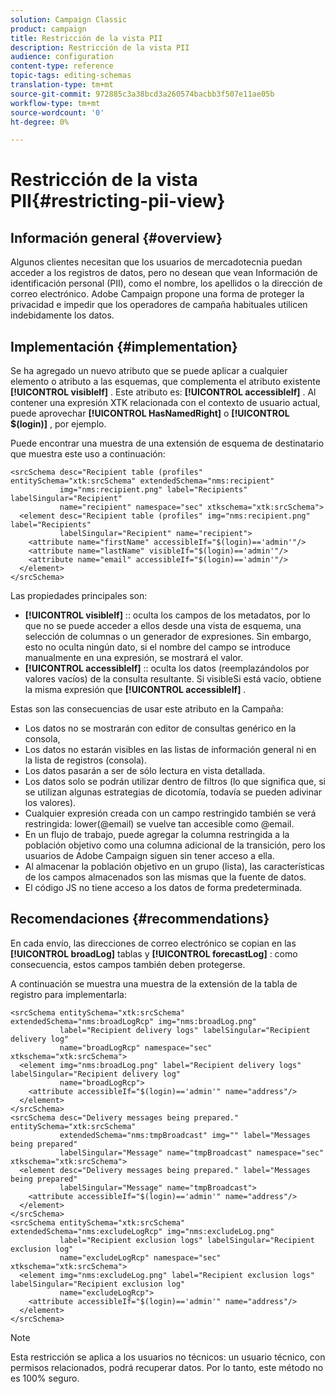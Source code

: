 ```yaml
---
solution: Campaign Classic
product: campaign
title: Restricción de la vista PII
description: Restricción de la vista PII
audience: configuration
content-type: reference
topic-tags: editing-schemas
translation-type: tm+mt
source-git-commit: 972885c3a38bcd3a260574bacbb3f507e11ae05b
workflow-type: tm+mt
source-wordcount: '0'
ht-degree: 0%

---
```



# Restricción de la vista PII{#restricting-pii-view}

## Información general {#overview}

Algunos clientes necesitan que los usuarios de mercadotecnia puedan acceder a los registros de datos, pero no desean que vean Información de identificación personal (PII), como el nombre, los apellidos o la dirección de correo electrónico. Adobe Campaign propone una forma de proteger la privacidad e impedir que los operadores de campaña habituales utilicen indebidamente los datos.

## Implementación {#implementation}

Se ha agregado un nuevo atributo que se puede aplicar a cualquier elemento o atributo a las esquemas, que complementa el atributo existente **[!UICONTROL visibleIf]** . Este atributo es: **[!UICONTROL accessibleIf]** . Al contener una expresión XTK relacionada con el contexto de usuario actual, puede aprovechar **[!UICONTROL HasNamedRight]** o **[!UICONTROL $(login)]** , por ejemplo.

Puede encontrar una muestra de una extensión de esquema de destinatario que muestra este uso a continuación:

```
<srcSchema desc="Recipient table (profiles" entitySchema="xtk:srcSchema" extendedSchema="nms:recipient"
           img="nms:recipient.png" label="Recipients" labelSingular="Recipient"
           name="recipient" namespace="sec" xtkschema="xtk:srcSchema">
  <element desc="Recipient table (profiles" img="nms:recipient.png" label="Recipients"
           labelSingular="Recipient" name="recipient">
    <attribute name="firstName" accessibleIf="$(login)=='admin'"/>
    <attribute name="lastName" visibleIf="$(login)=='admin'"/>
    <attribute name="email" accessibleIf="$(login)=='admin'"/>
  </element>
</srcSchema>
```

Las propiedades principales son:

* **[!UICONTROL visibleIf]** :: oculta los campos de los metadatos, por lo que no se puede acceder a ellos desde una vista de esquema, una selección de columnas o un generador de expresiones. Sin embargo, esto no oculta ningún dato, si el nombre del campo se introduce manualmente en una expresión, se mostrará el valor.
* **[!UICONTROL accessibleIf]** :: oculta los datos (reemplazándolos por valores vacíos) de la consulta resultante. Si visibleSi está vacío, obtiene la misma expresión que **[!UICONTROL accessibleIf]** .

Estas son las consecuencias de usar este atributo en la Campaña:

* Los datos no se mostrarán con editor de consultas genérico en la consola,
* Los datos no estarán visibles en las listas de información general ni en la lista de registros (consola).
* Los datos pasarán a ser de sólo lectura en vista detallada.
* Los datos solo se podrán utilizar dentro de filtros (lo que significa que, si se utilizan algunas estrategias de dicotomía, todavía se pueden adivinar los valores).
* Cualquier expresión creada con un campo restringido también se verá restringida: lower(@email) se vuelve tan accesible como @email.
* En un flujo de trabajo, puede agregar la columna restringida a la población objetivo como una columna adicional de la transición, pero los usuarios de Adobe Campaign siguen sin tener acceso a ella.
* Al almacenar la población objetivo en un grupo (lista), las características de los campos almacenados son las mismas que la fuente de datos.
* El código JS no tiene acceso a los datos de forma predeterminada.

## Recomendaciones {#recommendations}

En cada envío, las direcciones de correo electrónico se copian en las **[!UICONTROL broadLog]** tablas y **[!UICONTROL forecastLog]** : como consecuencia, estos campos también deben protegerse.

A continuación se muestra una muestra de la extensión de la tabla de registro para implementarla:

```
<srcSchema entitySchema="xtk:srcSchema" extendedSchema="nms:broadLogRcp" img="nms:broadLog.png"
           label="Recipient delivery logs" labelSingular="Recipient delivery log"
           name="broadLogRcp" namespace="sec" xtkschema="xtk:srcSchema">
  <element img="nms:broadLog.png" label="Recipient delivery logs" labelSingular="Recipient delivery log"
           name="broadLogRcp">
    <attribute accessibleIf="$(login)=='admin'" name="address"/>
  </element>
</srcSchema>
<srcSchema desc="Delivery messages being prepared." entitySchema="xtk:srcSchema"
           extendedSchema="nms:tmpBroadcast" img="" label="Messages being prepared"
           labelSingular="Message" name="tmpBroadcast" namespace="sec" xtkschema="xtk:srcSchema">
  <element desc="Delivery messages being prepared." label="Messages being prepared"
           labelSingular="Message" name="tmpBroadcast">
    <attribute accessibleIf="$(login)=='admin'" name="address"/>
  </element>
</srcSchema>
<srcSchema entitySchema="xtk:srcSchema" extendedSchema="nms:excludeLogRcp" img="nms:excludeLog.png"
           label="Recipient exclusion logs" labelSingular="Recipient exclusion log"
           name="excludeLogRcp" namespace="sec" xtkschema="xtk:srcSchema">
  <element img="nms:excludeLog.png" label="Recipient exclusion logs" labelSingular="Recipient exclusion log"
           name="excludeLogRcp">
    <attribute accessibleIf="$(login)=='admin'" name="address"/>
  </element>
</srcSchema>
```

>[!NOTE]
>
>Esta restricción se aplica a los usuarios no técnicos: un usuario técnico, con permisos relacionados, podrá recuperar datos. Por lo tanto, este método no es 100% seguro.

